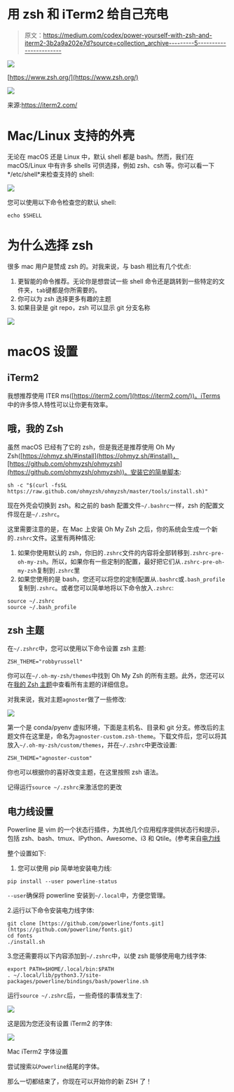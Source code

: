 # 用 zsh 和 iTerm2 给自己充电

> 原文：<https://medium.com/codex/power-yourself-with-zsh-and-iterm2-3b2a9a202e7d?source=collection_archive---------5----------------------->

![](img/ada7cfde60c608b8d0c70e75adeec536.png)

[https://www.zsh.org/](https://www.zsh.org/)

![](img/8ef4c21ae5b403450f5686a6f6533e01.png)

来源:https://iterm2.com/

# **Mac/Linux 支持的外壳**

无论在 macOS 还是 Linux 中，默认 shell 都是 bash。然而，我们在 macOS/Linux 中有许多 shells 可供选择，例如 zsh、csh 等。你可以看一下*/etc/shell*来检查支持的 shell:

![](img/0aff131d3c872e2ce5c06037337db342.png)

您可以使用以下命令检查您的默认 shell:

```
echo $SHELL
```

# **为什么选择 zsh**

很多 mac 用户是赞成 zsh 的。对我来说，与 bash 相比有几个优点:

1.  更智能的命令推荐。无论你是想尝试一些 shell 命令还是跳转到一些特定的文件夹，`tab`键都是你所需要的。
2.  你可以为 zsh 选择更多有趣的主题
3.  如果目录是 git repo，zsh 可以显示 git 分支名称

![](img/acbaefad8e677f10102814e0878681bb.png)

# **macOS 设置**

## iTerm2

我想推荐使用 ITER ms([https://iterm2.com/](https://iterm2.com/))。iTerms 中的许多惊人特性可以让你更有效率。

## 哦，我的 Zsh

虽然 macOS 已经有了它的 zsh，但是我还是推荐使用 Oh My Zsh([https://ohmyz.sh/#install](https://ohmyz.sh/#install)，[https://github.com/ohmyzsh/ohmyzsh](https://github.com/ohmyzsh/ohmyzsh))。安装它的简单脚本:

```
sh -c "$(curl -fsSL https://raw.github.com/ohmyzsh/ohmyzsh/master/tools/install.sh)"
```

现在外壳会切换到 zsh。和之前的 bash 配置文件`~/.bashrc`一样，zsh 的配置文件现在是`~/.zshrc`。

这里需要注意的是，在 Mac 上安装 Oh My Zsh 之后，你的系统会生成一个新的`.zshrc`文件。这里有两种情况:

1.  如果你使用默认的 zsh，你旧的`.zshrc`文件的内容将全部转移到`.zshrc-pre-oh-my-zsh`。所以，如果你有一些定制的配置，最好把它们从`.zshrc-pre-oh-my-zsh`复制到`.zshrc`里
2.  如果您使用的是 bash，您还可以将您的定制配置从`.bashrc`或`.bash_profile`复制到`.zshrc`。或者您可以简单地将以下命令放入`.zshrc`:

```
source ~/.zshrc
source ~/.bash_profile
```

## zsh 主题

在`~/.zshrc`中，您可以使用以下命令设置 zsh 主题:

```
ZSH_THEME="robbyrussell"
```

你可以在`~/.oh-my-zsh/themes`中找到 Oh My Zsh 的所有主题。此外，您还可以在[我的 Zsh 主题](https://github.com/ohmyzsh/ohmyzsh/wiki/themes)中查看所有主题的详细信息。

对我来说，我对主题`agnoster`做了一些修改:

![](img/bf8850c0b8670561f0f43280e83891fd.png)

第一个是 conda/pyenv 虚拟环境，下面是主机名、目录和 git 分支。修改后的主题文件在这里是，命名为`agnoster-custom.zsh-theme`。下载文件后，您可以将其放入`~/.oh-my-zsh/custom/themes`，并在`~/.zshrc`中更改设置:

```
ZSH_THEME="agnoster-custom"
```

你也可以根据你的喜好改变主题，在这里按照 zsh 语法。

记得运行`source ~/.zshrc`来激活您的更改

## 电力线设置

Powerline 是 vim 的一个状态行插件，为其他几个应用程序提供状态行和提示，包括 zsh、bash、tmux、IPython、Awesome、i3 和 Qtile。(参考来自[电力线](https://powerline.readthedocs.io/en/master/overview.html)

整个设置如下:

1.  您可以使用 pip 简单地安装电力线:

```
pip install --user powerline-status
```

`--user`确保将 powerline 安装到`~/.local`中，方便您管理。

2.运行以下命令安装电力线字体:

```
git clone [https://github.com/powerline/fonts.git](https://github.com/powerline/fonts.git)
cd fonts
./install.sh
```

3.您还需要将以下内容添加到`~/.zshrc`中，以使 zsh 能够使用电力线字体:

```
export PATH=$HOME/.local/bin:$PATH
. ~/.local/lib/python3.7/site-packages/powerline/bindings/bash/powerline.sh 
```

运行`source ~/.zshrc`后，一些奇怪的事情发生了:

![](img/49709c38093c0d06f0e4b69b539ed705.png)

这是因为您还没有设置 iTerm2 的字体:

![](img/2731b1a6948bbcdb677bfd069ad9c0bf.png)

Mac iTerm2 字体设置

尝试搜索以`Powerline`结尾的字体。

那么一切都结束了，你现在可以开始你的新 ZSH 了！